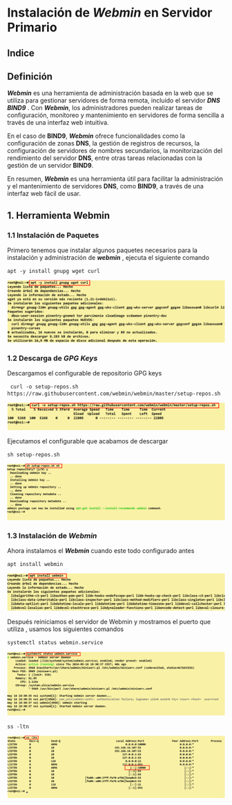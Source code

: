 # Instalación de ***Webmin*** en Servidor Primario

## Indice 

## Definición

***Webmin*** es una herramienta de administración basada en la web que se utiliza para gestionar servidores de forma remota, incluido el servidor ***DNS BIND9*** . Con ***Webmin***, los administradores pueden realizar tareas de configuración, monitoreo y mantenimiento en servidores de forma sencilla a través de una interfaz web intuitiva.

En el caso de **BIND9**, ***Webmin*** ofrece funcionalidades como la configuración de zonas **DNS**, la gestión de registros de recursos, la configuración de servidores de nombres secundarios, la monitorización del rendimiento del servidor **DNS**, entre otras tareas relacionadas con la gestión de un servidor **BIND9**.

En resumen, ***Webmin*** es una herramienta útil para facilitar la administración y el mantenimiento de servidores **DNS**, como **BIND9**, a través de una interfaz web fácil de usar.

## 1.  Herramienta Webmin

### 1.1 Instalación de Paquetes 

Primero tenemos que instalar algunos paquetes necesarios para la instalación y administración de ***webmin*** , ejecuta el siguiente comando 

~~~
apt -y install gnupg wget curl
~~~

![Instalación de Paquetes](./img/bind9_webmin/1_install_paquestes_necesarios.png)


### 1.2 Descarga de ***GPG Keys***

Descargamos el configurable de repositorio GPG keys

~~~
 curl -o setup-repos.sh https://raw.githubusercontent.com/webmin/webmin/master/setup-repos.sh
~~~

![Descarga de GPG Keys](./img/bind9_webmin/2_descarga_keys_curl.png)


Ejecutamos el configurable que acabamos de descargar

~~~
sh setup-repos.sh
~~~


![Ejecutar de GPG Keys](./img/bind9_webmin/3_ejecutar_keys_curl.png)


### 1.3 Instalación de ***Webmin***

Ahora instalamos el ***Webmin*** cuando este todo configurado antes

~~~
apt install webmin
~~~

![Instalación de Webmin](./img/bind9_webmin/4_descarga_webmin.png)


Después reiniciamos el servidor de Webmin y mostramos el puerto que utiliza , usamos los siguientes comandos

~~~
systemctl status webmin.service
~~~


![Reiniciamos el Webmin](./img/bind9_webmin/5_estado_webmin.png)

~~~
ss -ltn
~~~

![Puerto de Webmin](./img/bind9_webmin/6_puerto_webmin.png)